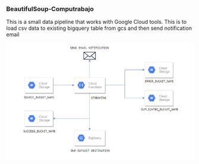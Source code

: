 ### BeautifulSoup-Computrabajo

This is a small data pipeline that works with Google Cloud tools. This is to load csv data to existing bigquery table from gcs and then send notification email

![alt text](https://github.com/cfsl1994/load-data-from-gcs-to-bigquery-using-cloud-functions-with-email-notifications/blob/main/gcs-functions-bigquery.png)
